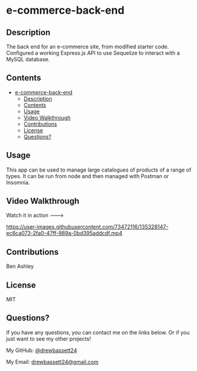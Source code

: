 # e-commerce-back-end

## Description
The back end for an e-commerce site, from modified starter code. Configured a working Express.js API to use Sequelize to interact with a MySQL database.


## Contents
- [e-commerce-back-end](#e-commerce-back-end)
  - [Description](#description)
  - [Contents](#contents)
  - [Usage](#usage)
  - [Video Walkthrough](#video-walkthrough)
  - [Contributions](#contributions)
  - [License](#license)
  - [Questions?](#questions)


## Usage
This app can be used to manage large catalogues of products of a range of types. It can be run from node and then managed with Postman or Insomnia.


## Video Walkthrough
Watch it in action ---> 

https://user-images.githubusercontent.com/73472116/135328147-ec6ca073-2fa0-47ff-989a-0bd395addcdf.mp4


## Contributions
Ben Ashley

## License
MIT


## Questions?

If you have any questions, you can contact me on the links below. Or if you just want to see my other projects!

My GitHub: [@drewbassett24](https://github.com/drewbassett24)

My Email: drewbassett24@gmail.com

